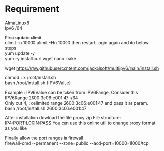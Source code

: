 # Requirement

AlmaLinux8<br>
Ipv6 /64

First update ulimit<br>
ulimit -n 10000
ulimit -Hn 10000
then restart, login again and do below steps
<br>
yum update -y<br>
yum -y install curl wget nano make<br>

wget https://raw.githubusercontent.com/jackalsoft/multiipv6/main/install.sh

chmod +x /root/install.sh<br>
bash /root/install.sh {IPV6Value}

Example :
IPV6Value can be taken from IPV6Range.
Consider this IPV6Range 2600:3c06:e001:47::/64<br>
Only cut 4, : delimited range 2600:3c06:e001:47 and pass it as param. <br>
bash /root/install.sh 2600:3c06:e001:47<br>

After installation dowload the file proxy.zip
File structure: IP4:PORT:LOGIN:PASS
You can use this online util to change proxy format as you like


Finally allow the port ranges in firewall<br>
firewall-cmd --permanent --zone=public --add-port=10000-11000/tcp
